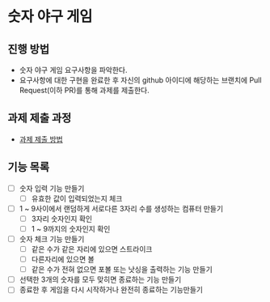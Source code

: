 # 숫자 야구 게임
## 진행 방법
* 숫자 야구 게임 요구사항을 파악한다.
* 요구사항에 대한 구현을 완료한 후 자신의 github 아이디에 해당하는 브랜치에 Pull Request(이하 PR)를 통해 과제를 제출한다.

## 과제 제출 과정
* [과제 제출 방법](https://github.com/next-step/nextstep-docs/tree/master/precourse)

## 기능 목록
- [ ] 숫자 입력 기능 만들기
  - [ ] 유효한 값이 입력되었는지 체크
- [ ] 1 ~ 9사이에서 랜덤하게 서로다른 3자리 수를 생성하는 컴퓨터 만들기
  - [ ] 3자리 숫자인지 확인
  - [ ] 1 ~ 9까지의 숫자인지 확인
- [ ] 숫자 체크 기능 만들기
  - [ ] 같은 수가 같은 자리에 있으면 스트라이크
  - [ ] 다른자리에 있으면 볼
  - [ ] 같은 수가 전혀 없으면 포볼 또는 낫싱을 출력하는 기능 만들기
- [ ] 선택한 3개의 숫자를 모두 맞히면 종료하는 기능 만들기
- [ ] 종료한 후 게임을 다시 시작하거나 완전히 종료하는 기능만들기
